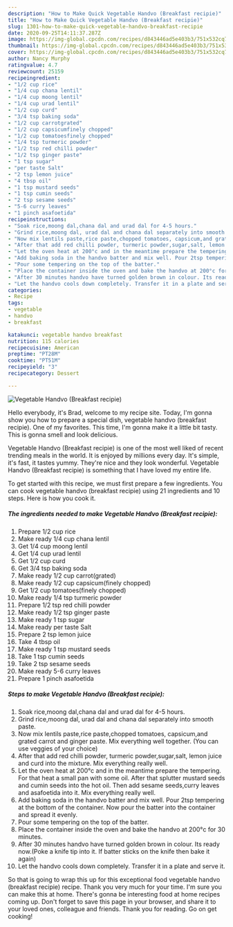 ```yaml
---
description: "How to Make Quick Vegetable Handvo (Breakfast recipie)"
title: "How to Make Quick Vegetable Handvo (Breakfast recipie)"
slug: 1301-how-to-make-quick-vegetable-handvo-breakfast-recipie
date: 2020-09-25T14:11:37.287Z
image: https://img-global.cpcdn.com/recipes/d843446ad5e403b3/751x532cq70/vegetable-handvo-breakfast-recipie-recipe-main-photo.jpg
thumbnail: https://img-global.cpcdn.com/recipes/d843446ad5e403b3/751x532cq70/vegetable-handvo-breakfast-recipie-recipe-main-photo.jpg
cover: https://img-global.cpcdn.com/recipes/d843446ad5e403b3/751x532cq70/vegetable-handvo-breakfast-recipie-recipe-main-photo.jpg
author: Nancy Murphy
ratingvalue: 4.7
reviewcount: 25159
recipeingredient:
- "1/2 cup rice"
- "1/4 cup chana lentil"
- "1/4 cup moong lentil"
- "1/4 cup urad lentil"
- "1/2 cup curd"
- "3/4 tsp baking soda"
- "1/2 cup carrotgrated"
- "1/2 cup capsicumfinely chopped"
- "1/2 cup tomatoesfinely chopped"
- "1/4 tsp turmeric powder"
- "1/2 tsp red chilli powder"
- "1/2 tsp ginger paste"
- "1 tsp sugar"
- "per taste Salt"
- "2 tsp lemon juice"
- "4 tbsp oil"
- "1 tsp mustard seeds"
- "1 tsp cumin seeds"
- "2 tsp sesame seeds"
- "5-6 curry leaves"
- "1 pinch asafoetida"
recipeinstructions:
- "Soak rice,moong dal,chana dal and urad dal for 4-5 hours."
- "Grind rice,moong dal, urad dal and chana dal separately into smooth paste."
- "Now mix lentils paste,rice paste,chopped tomatoes, capsicum,and grated carrot and ginger paste. Mix everything well together. (You can use veggies of your choice)"
- "After that add red chilli powder, turmeric powder,sugar,salt, lemon juice and curd into the mixture. Mix everything really well."
- "Let the oven heat at 200°c and in the meantime prepare the tempering. For that heat a small pan with some oil. After that splutter mustard seeds and cumin seeds into the hot oil. Then add sesame seeds,curry leaves and asafoetida into it. Mix everything really well."
- "Add baking soda in the handvo batter and mix well. Pour 2tsp tempering at the bottom of the container. Now pour the batter into the container and spread it evenly."
- "Pour some tempering on the top of the batter."
- "Place the container inside the oven and bake the handvo at 200°c for 30 minutes."
- "After 30 minutes handvo have turned golden brown in colour. Its ready now.(Poke a knife tip into it. If batter sticks on the knife then bake it again)"
- "Let the handvo cools down completely. Transfer it in a plate and serve it."
categories:
- Recipe
tags:
- vegetable
- handvo
- breakfast

katakunci: vegetable handvo breakfast 
nutrition: 115 calories
recipecuisine: American
preptime: "PT28M"
cooktime: "PT51M"
recipeyield: "3"
recipecategory: Dessert

---
```



![Vegetable Handvo (Breakfast recipie)](https://img-global.cpcdn.com/recipes/d843446ad5e403b3/751x532cq70/vegetable-handvo-breakfast-recipie-recipe-main-photo.jpg)

Hello everybody, it's Brad, welcome to my recipe site. Today, I'm gonna show you how to prepare a special dish, vegetable handvo (breakfast recipie). One of my favorites. This time, I'm gonna make it a little bit tasty. This is gonna smell and look delicious.

Vegetable Handvo (Breakfast recipie) is one of the most well liked of recent trending meals in the world. It is enjoyed by millions every day. It's simple, it's fast, it tastes yummy. They're nice and they look wonderful. Vegetable Handvo (Breakfast recipie) is something that I have loved my entire life.




To get started with this recipe, we must first prepare a few ingredients. You can cook vegetable handvo (breakfast recipie) using 21 ingredients and 10 steps. Here is how you cook it.

<!--inarticleads1-->

##### The ingredients needed to make Vegetable Handvo (Breakfast recipie):

1. Prepare 1/2 cup rice
1. Make ready 1/4 cup chana lentil
1. Get 1/4 cup moong lentil
1. Get 1/4 cup urad lentil
1. Get 1/2 cup curd
1. Get 3/4 tsp baking soda
1. Make ready 1/2 cup carrot(grated)
1. Make ready 1/2 cup capsicum(finely chopped)
1. Get 1/2 cup tomatoes(finely chopped)
1. Make ready 1/4 tsp turmeric powder
1. Prepare 1/2 tsp red chilli powder
1. Make ready 1/2 tsp ginger paste
1. Make ready 1 tsp sugar
1. Make ready per taste Salt
1. Prepare 2 tsp lemon juice
1. Take 4 tbsp oil
1. Make ready 1 tsp mustard seeds
1. Take 1 tsp cumin seeds
1. Take 2 tsp sesame seeds
1. Make ready 5-6 curry leaves
1. Prepare 1 pinch asafoetida




<!--inarticleads2-->

##### Steps to make Vegetable Handvo (Breakfast recipie):

1. Soak rice,moong dal,chana dal and urad dal for 4-5 hours.
1. Grind rice,moong dal, urad dal and chana dal separately into smooth paste.
1. Now mix lentils paste,rice paste,chopped tomatoes, capsicum,and grated carrot and ginger paste. Mix everything well together. (You can use veggies of your choice)
1. After that add red chilli powder, turmeric powder,sugar,salt, lemon juice and curd into the mixture. Mix everything really well.
1. Let the oven heat at 200°c and in the meantime prepare the tempering. For that heat a small pan with some oil. After that splutter mustard seeds and cumin seeds into the hot oil. Then add sesame seeds,curry leaves and asafoetida into it. Mix everything really well.
1. Add baking soda in the handvo batter and mix well. Pour 2tsp tempering at the bottom of the container. Now pour the batter into the container and spread it evenly.
1. Pour some tempering on the top of the batter.
1. Place the container inside the oven and bake the handvo at 200°c for 30 minutes.
1. After 30 minutes handvo have turned golden brown in colour. Its ready now.(Poke a knife tip into it. If batter sticks on the knife then bake it again)
1. Let the handvo cools down completely. Transfer it in a plate and serve it.




So that is going to wrap this up for this exceptional food vegetable handvo (breakfast recipie) recipe. Thank you very much for your time. I'm sure you can make this at home. There's gonna be interesting food at home recipes coming up. Don't forget to save this page in your browser, and share it to your loved ones, colleague and friends. Thank you for reading. Go on get cooking!
